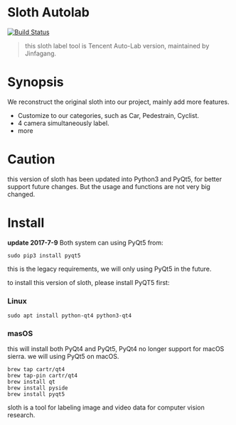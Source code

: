 # Sloth Autolab

[![Build Status](https://travis-ci.org/cvhciKIT/sloth.svg)](https://travis-ci.org/cvhciKIT/sloth)

> this sloth label tool is Tencent Auto-Lab version, maintained by Jinfagang.

# Synopsis

We reconstruct the original sloth into our project, mainly add more features.

* Customize to our categories, such as Car, Pedestrain, Cyclist.
* 4 camera simultaneously label.
* more

# Caution

this version of sloth has been updated into Python3 and PyQt5, for better support future changes. But the usage and functions are not very big changed.

# Install

**update 2017-7-9** Both system can using PyQt5 from:
```
sudo pip3 install pyqt5
```
this is the legacy requirements, we will only using PyQt5 in the future.

to install this version of sloth, please install PyQT5 first:
### Linux

```
sudo apt install python-qt4 python3-qt4
```
### masOS

this will install both PyQt4 and PyQt5, PyQt4 no longer support for macOS sierra. we will using PyQt5 on macOS.
```
brew tap cartr/qt4
brew tap-pin cartr/qt4
brew install qt
brew install pyside
brew install pyqt5
```


sloth is a tool for labeling image and video data for computer vision research.